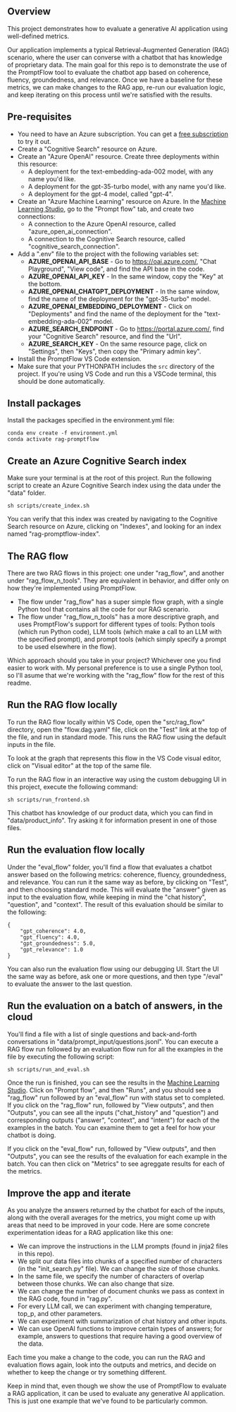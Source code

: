 ## Overview

This project demonstrates how to evaluate a generative AI application using well-defined metrics.

Our application implements a typical Retrieval-Augmented Generation (RAG) scenario, where the user can converse with a chatbot that has knowledge of proprietary data. The main goal for this repo is to demonstrate the use of the PromptFlow tool to evaluate the chatbot app based on coherence, fluency, groundedness, and relevance. Once we have a baseline for these metrics, we can make changes to the RAG app, re-run our evaluation logic, and keep iterating on this process until we're satisfied with the results.

## Pre-requisites
- You need to have an Azure subscription. You can get a [free subscription](https://azure.microsoft.com/en-us/free) to try it out.
- Create a "Cognitive Search" resource on Azure.
- Create an "Azure OpenAI" resource. Create three deployments within this resource: 
    - A deployment for the text-embedding-ada-002 model, with any name you'd like.
    - A deployment for the gpt-35-turbo model, with any name you'd like.
    - A deployment for the gpt-4 model, called "gpt-4".
- Create an "Azure Machine Learning" resource on Azure. In the [Machine Learning Studio](https://ml.azure.com/), go to the "Prompt flow" tab, and create two connections:
    - A connection to the Azure OpenAI resource, called "azure_open_ai_connection".
    - A connection to the Cognitive Search resource, called "cognitive_search_connection".
- Add a ".env" file to the project with the following variables set:
    - **AZURE_OPENAI_API_BASE** - Go to https://oai.azure.com/, "Chat Playground", "View code", and find the API base in the code.
    - **AZURE_OPENAI_API_KEY** - In the same window, copy the "Key" at the bottom.
    - **AZURE_OPENAI_CHATGPT_DEPLOYMENT** - In the same window, find the name of the deployment for the "gpt-35-turbo" model.
    - **AZURE_OPENAI_EMBEDDING_DEPLOYMENT** - Click on "Deployments" and find the name of the deployment for the "text-embedding-ada-002" model.
    - **AZURE_SEARCH_ENDPOINT** - Go to https://portal.azure.com/, find your "Cognitive Search" resource, and find the "Url".
    - **AZURE_SEARCH_KEY** - On the same resource page, click on "Settings", then "Keys", then copy the "Primary admin key".
- Install the PromptFlow VS Code extension.
- Make sure that your PYTHONPATH includes the `src` directory of the project. If you're using VS Code and run this a VSCode terminal, this should be done automatically.

## Install packages

Install the packages specified in the environment.yml file:

```
conda env create -f environment.yml
conda activate rag-promptflow
```

## Create an Azure Cognitive Search index

Make sure your terminal is at the root of this project. 
Run the following script to create an Azure Cognitive Search index using the data under the "data" folder.

```
sh scripts/create_index.sh
```

You can verify that this index was created by navigating to the Cognitive Search resource on Azure, clicking on "Indexes", and looking for an index named "rag-promptflow-index".

## The RAG flow

There are two RAG flows in this project: one under "rag_flow", and another under "rag_flow_n_tools". They are equivalent in behavior, and differ only on how they're implemented using PromptFlow. 
- The flow under "rag_flow" has a super simple flow graph, with a single Python tool that contains all the code for our RAG scenario.
- The flow under "rag_flow_n_tools" has a more descriptive graph, and uses PromptFlow's support for different types of tools: Python tools (which run Python code), LLM tools (which make a call to an LLM with the specified prompt), and prompt tools (which simply specify a prompt to be used elsewhere in the flow).

Which approach should you take in your project? Whichever one you find easier to work with.
My personal preference is to use a single Python tool, so I'll asume that we're working with the "rag_flow" flow for the rest of this readme.

## Run the RAG flow locally

To run the RAG flow locally within VS Code, open the "src/rag_flow" directory, open the "flow.dag.yaml" file, click on the "Test" link at the top of the file, and run in standard mode. This runs the RAG flow using the default inputs in the file. 

To look at the graph that represents this flow in the VS Code visual editor, click on "Visual editor" at the top of the same file.

To run the RAG flow in an interactive way using the custom debugging UI in this project, execute the following command:

```
sh scripts/run_frontend.sh
```

This chatbot has knowledge of our product data, which you can find in "data/product_info". Try asking it for information present in one of those files.

## Run the evaluation flow locally

Under the "eval_flow" folder, you'll find a flow that evaluates a chatbot answer based on the following metrics: coherence, fluency, groundedness, and relevance. You can run it the same way as before, by clicking on "Test", and then choosing standard mode. This will evaluate the "answer" given as input to the evaluation flow, while keeping in mind the "chat history", "question", and "context". The result of this evaluation should be similar to the following:

```
{
    "gpt_coherence": 4.0,
    "gpt_fluency": 4.0,
    "gpt_groundedness": 5.0,
    "gpt_relevance": 1.0
}
```

You can also run the evaluation flow using our debugging UI. Start the UI the same way as before, ask one or more questions, and then type "/eval" to evaluate the answer to the last question.

## Run the evaluation on a batch of answers, in the cloud

You'll find a file with a list of single questions and back-and-forth conversations in "data/prompt_input/questions.jsonl". You can execute a RAG flow run followed by an evaluation flow run for all the examples in the file by executing the following script:

```
sh scripts/run_and_eval.sh
```

Once the run is finished, you can see the results in the [Machine Learning Studio](https://ml.azure.com/). Click on "Prompt flow", and then "Runs", and you should see a "rag_flow" run followed by an "eval_flow" run with status set to completed. If you click on the "rag_flow" run, followed by "View outputs", and then "Outputs", you can see all the inputs ("chat_history" and "question") and corresponding outputs ("answer", "context", and "intent") for each of the examples in the batch. You can examine them to get a feel for how your chatbot is doing. 

If you click on the "eval_flow" run, followed by "View outputs", and then "Outputs", you can see the results of the evaluation for each example in the batch. You can then click on "Metrics" to see agreggate results for each of the metrics.

## Improve the app and iterate

As you analyze the answers returned by the chatbot for each of the inputs, along with the overall averages for the metrics, you might come up with areas that need to be improved in your code. Here are some concrete experimentation ideas for a RAG application like this one:
- We can improve the instructions in the LLM prompts (found in jinja2 files in this repo).
- We split our data files into chunks of a specified number of characters (in the "init_search.py" file). We can change the size of those chunks.
- In the same file, we specify the number of characters of overlap between those chunks. We can also change that size.
- We can change the number of document chunks we pass as context in the RAG code, found in "rag.py".
- For every LLM call, we can experiment with changing temperature, top_p, and other parameters.
- We can experiment with summarization of chat history and other inputs.
- We can use OpenAI functions to improve certain types of answers; for example, answers to questions that require having a good overview of the data.

Each time you make a change to the code, you can run the RAG and evaluation flows again, look into the outputs and metrics, and decide on whether to keep the change or try something different.

Keep in mind that, even though we show the use of PromptFlow to evaluate a RAG application, it can be used to evaluate any generative AI application. This is just one example that we've found to be particularly common.
